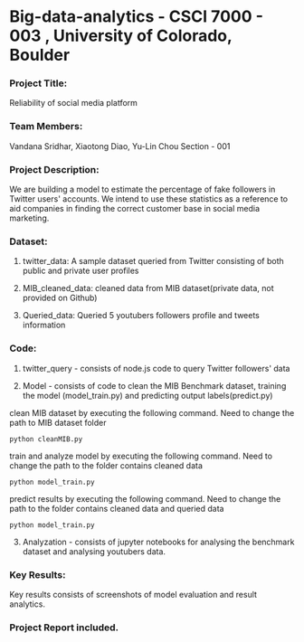 # Big-data-analytics - CSCI 7000 - 003 , University of Colorado, Boulder

### Project Title:

Reliability of social media platform

### Team Members:

Vandana Sridhar, Xiaotong Diao, Yu-Lin Chou 
Section - 001

### Project Description:

We are building a model to estimate the percentage of fake followers in Twitter users' accounts. We intend to use these statistics as a reference to aid companies in finding the correct customer base in social media marketing.

### Dataset:

1) twitter_data: A sample dataset queried from Twitter consisting of both public and private user profiles

2) MIB_cleaned_data: cleaned data from MIB dataset(private data, not provided on Github)

3) Queried_data: Queried 5 youtubers followers profile and tweets information


### Code: 

1) twitter_query - consists of node.js code to query Twitter followers' data

2) Model - consists of code to clean the MIB Benchmark dataset, training the model (model_train.py) and predicting output labels(predict.py)

clean MIB dataset by executing the following command. Need to change the path to MIB dataset folder
```
python cleanMIB.py
```

train and analyze model by executing the following command. Need to change the path to the folder contains cleaned data
```
python model_train.py
```

predict results by executing the following command. Need to change the path to the folder contains cleaned data and queried data
```
python model_train.py
```

3) Analyzation - consists of jupyter notebooks for analysing the benchmark dataset and analysing youtubers data.

### Key Results:

Key results consists of screenshots of model evaluation and result analytics.

### Project Report included.



